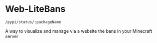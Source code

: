 # Web-LiteBans

	/pypi/status/:packageName

A way to visualize and manage via a website the bans in your Minecraft server
